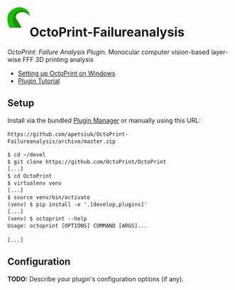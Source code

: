 <img align="left" width="50" src="_images/octoprint_logo.png"/>

# OctoPrint-Failureanalysis

*OctoPrint: Failure Analysis Plugin.* Monocular computer vision-based layer-wise FFF 3D printing analysis

- [Setting up OctoPrint on Windows](https://community.octoprint.org/t/setting-up-octoprint-on-windows/383)
- [Plugin Tutorial](https://docs.octoprint.org/en/master/plugins/gettingstarted.html)


## Setup

Install via the bundled [Plugin Manager](https://docs.octoprint.org/en/master/bundledplugins/pluginmanager.html)
or manually using this URL:

    https://github.com/apetsiuk/OctoPrint-Failureanalysis/archive/master.zip

```
$ cd ~/devel
$ git clone https://github.com/OctoPrint/OctoPrint
[...]
$ cd OctoPrint
$ virtualenv venv
[...]
$ source venv/bin/activate
(venv) $ pip install -e '.[develop,plugins]'
[...]
(venv) $ octoprint --help
Usage: octoprint [OPTIONS] COMMAND [ARGS]...

[...]
```


## Configuration

**TODO:** Describe your plugin's configuration options (if any).
